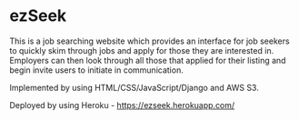 # ezSeek
This is a job searching website which provides an interface for job seekers to quickly skim through jobs and apply for those they are interested in. Employers can then look through all those that applied for their listing and begin invite users to initiate in communication.

Implemented by using HTML/CSS/JavaScript/Django and AWS S3.

Deployed by using Heroku - https://ezseek.herokuapp.com/
